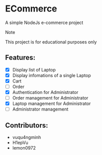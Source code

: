 # ECommerce
<p>A simple NodeJs e-commerce project</p>

> [!NOTE]  
> This project is for educational purposes only

## Features:
- [x] Display list of Laptop
- [x] Display infomations of a single Laptop
- [x] Cart
- [ ] Order
- [x] Authentication for Administrator
- [ ] Order management for Administrator
- [x] Laptop management for Administrator
- [ ] Administrator management

## Contributors: 
* vuqu4ngminh
* H1epVu
* lemon0972